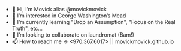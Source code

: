 - 👋 Hi, I’m Movick alias @movickmovick
- 👀 I’m interested in George Washington’s Mead
- 🌱 I’m currently learning "Drop an Assumption", "Focus on the Real Truth", etc…
- 💞️ I’m looking to collaborate on laundromat (Bam!)
- 📫 How to reach me ->  <970.367.6017> || movickmovick.github.io
